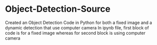 # Object-Detection-Source
Created an Object Detection Code in Python for both a fixed image and a dynamic detection that use computer camera
In ipynb file, first block of code is for a fixed image whereas for second block is using computer camera
